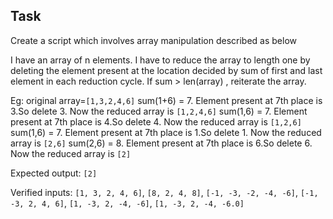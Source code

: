 ## Task
Create a script which involves array manipulation described as below

I have an array of n elements.
I have to reduce the array to length one by deleting the element present
at the location decided by sum of first and last element in each reduction cycle.
If sum > len(array) , reiterate the array.

Eg: original array=`[1,3,2,4,6]`
sum(1+6) = 7.
Element present at 7th place is 3.So delete 3.
Now the reduced array is `[1,2,4,6]`
sum(1,6) = 7.
Element present at 7th place is 4.So delete 4.
Now the reduced array is `[1,2,6]`
sum(1,6) = 7.
Element present at 7th place is 1.So delete 1.
Now the reduced array is `[2,6]`
sum(2,6) = 8.
Element present at 7th place is 6.So delete 6.
Now the reduced array is `[2]`

Expected output: `[2]`

Verified inputs:
`[1, 3, 2, 4, 6]`,
`[8, 2, 4, 8]`,
`[-1, -3, -2, -4, -6]`,
`[-1, -3, 2, 4, 6]`,
`[1, -3, 2, -4, -6]`,
`[1, -3, 2, -4, -6.0]`





 
